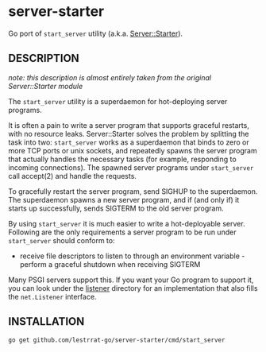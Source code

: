 server-starter
=================

Go port of ```start_server``` utility (a.k.a. [Server::Starter](https://metacpan.org/pod/Server::Starter)).

## DESCRIPTION

*note: this description is almost entirely taken from the original Server::Starter module*

The ```start_server``` utility is a superdaemon for hot-deploying server programs.

It is often a pain to write a server program that supports graceful restarts, with no resource leaks. Server::Starter solves the problem by splitting the task into two: ```start_server``` works as a superdaemon that binds to zero or more TCP ports or unix sockets, and repeatedly spawns the server program that actually handles the necessary tasks (for example, responding to incoming connections). The spawned server programs under ```start_server``` call accept(2) and handle the requests.

To gracefully restart the server program, send SIGHUP to the superdaemon. The superdaemon spawns a new server program, and if (and only if) it starts up successfully, sends SIGTERM to the old server program.

By using ```start_server``` it is much easier to write a hot-deployable server. Following are the only requirements a server program to be run under ```start_server``` should conform to:

- receive file descriptors to listen to through an environment variable - perform a graceful shutdown when receiving SIGTERM

Many PSGI servers support this. If you want your Go program to support it, you can look under the [listener](https://github.com/lestrrat-go/server-starter/tree/master/listener) directory for an implementation that also fills the ```net.Listener``` interface.

## INSTALLATION

```
go get github.com/lestrrat-go/server-starter/cmd/start_server
```
